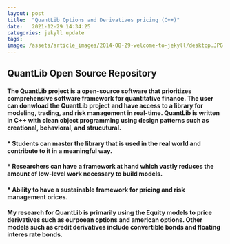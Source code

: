 ```yaml
---
layout: post
title:  "QuantLib Options and Derivatives pricing (C++)"
date:   2021-12-29 14:34:25
categories: jekyll update
tags: 
image: /assets/article_images/2014-08-29-welcome-to-jekyll/desktop.JPG
---
```

## QuantLib Open Source Repository
#### The QuantLib project is a open-source software that prioritizes comprehensive software framework for quantitative finance. The user can donwload the QuantLib project and have access to a library for modeling, trading, and risk management in real-time. QuantLib is written in C++ with clean object programming using design patterns such as creational, behavioral, and strucutural.

#### * Students can master the library that is used in the real world and contribute to it in a meaningful way.
#### * Researchers can have a framework at hand which vastly reduces the amount of low-level work necessary to build models.
#### * Ability to have a sustainable framework for pricing and risk management orices.

#### My research for QuantLib is primarily using the Equity models to price derivatives such as eurpoean options and american options. Other models such as credit derivatives include convertible bonds and floating interes rate bonds.

